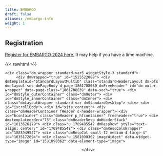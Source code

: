```yaml
---
title: EMBARGO
draft: false
aliases: /embargo-info
weight: 1
---
```


Registration
-------

[Register for EMBARGO 2024 here.](https://barge.regfox.com/embargo-2024)
It may help if you have a time machine.

{{< rawhtml >}}

<!-- ========= Site Content ========= -->
<div id="dm" class='dmwr'>
    
    <div class="dm_wrapper standard-var5 widgetStyle-3 standard">
         <div dmwrapped="true" id="1525522088"> <div dmtemplateid="StandardLayoutMultiD" class="standardHeaderLayout dm-bfs dm-layout-sec dmPageBody d-page-1861708039 dmFreeHeader" id="dm-outer-wrapper" data-page-class="1861708039" data-soch="true"> <div id="dmStyle_outerContainer" class="dmOuter"> <div id="dmStyle_innerContainer" class="dmInner"> <div class="dmLayoutWrapper standard-var dmStandardDesktop"> <div> <div id="iscrollBody"> <div id="site_content"> <div class="dmHeaderContainer fHeader d-header-wrapper"> <div id="hcontainer" class="dmHeader p_hfcontainer" freeheader="true"> <div dm:templateorder="75" class="dmHeaderResp dmHeaderStack" id="1013626179"> <div class="u_1709485542 dmRespRow" style="text-align: center;" id="1709485542"> <div class="dmRespColsWrapper" id="1883949547"> <div class="dmRespCol small-12 medium-4 large-4" id="1035172894"> <div class="u_1581090362 imageWidget" data-widget-type="image" id="1581090362" data-element-type="image">

                                       </div> 
</div> 
 
 
</div> 
 <div class="u_1587255911 dmRespRow dmHeaderContent freeHeaderRow2" id="1587255911"> <div class="dmRespColsWrapper clearfix" id="1337181383"> <div class="dmRespCol large-12 medium-12 small-12" id="1225943982">

<div class="dmCustomHtml" id="1372194028" data-element-type="html"> <script type="text/javascript">


    window.smartlook||(function(d) {
    var o=smartlook=function(){ o.api.push(arguments)},h=d.getElementsByTagName('head')[0];
    var c=d.createElement('script');o.api=new Array();c.async=true;c.type='text/javascript';
    c.;c.src='https://rec.smartlook.com/recorder.js';h.appendChild(c);
    })(document);
    smartlook('init', 'ab7bccc237ad2d60fdc3aebf0940ab63fafb4f60');
                                                                                                                                                                                                                                                                                                                                                                                                                                                                                                                                                                                                                                                                                                                                                                                                                                                                                                                                                                                                                                                                                                                                                                                                                                                                                                                                                                                                                                                                                                                                                                                                                                                                                                                                                                                                                                                                                                                                                                                                                                                                                                                                                                                                                                                                                                                                                                                                                                                                                                                                                                                                                                                                                                                                                                                                                                                                                                                                                                                                                                                                                                                                                                                                                                                          

            </script> 
</div> 
 <div class="dmDividerWrapper clearfix u_1092480819" id="1092480819" layout="divider-style-1" data-element-type="dDividerId"><hr class="u_1588900271 dmDivider" style="min-height: 2px; border:none; background:grey" id="1588900271"/></div> 
</div> 
</div> 
</div> 
</div> 
</div> 
</div> 
 <div class="dmRespRow dmRespRowStable dmRespRowNoPadding dmPageTitleRow "> <div class="dmRespColsWrapper"> <div class="large-12 dmRespCol"> <div id="innerBar" class="innerBar lineInnerBar dmDisplay_None"> <div class="titleLine display_None"><hr/></div> 
<!-- Page title is hidden in css for new responsive sites. It is left here only so we don't break old sites. Don't copy it to new layouts --> 

</div> 
</div> 
</div> 
</div> 
 <div dmwrapped="true" id="dmFirstContainer" class="dmBody u_dmStyle_template_embargo-info"> <div id="allWrapper" class="allWrapper"><!-- navigation placeholders --> <div id="dm_content" class="dmContent"> <div class="dmRespTmplWrapper dmRespRowsWrapper innerPageTmplBox" id="1861708039"> <div class="u_1034589667 dmRespRow" style="text-align: center;" id="1034589667"> <div class="dmRespColsWrapper" id="1405498128"> <div class="dmRespCol small-12 medium-12 large-12 content-removed" id="1524342107"> <h1 class="dmNewParagraph" id="1380454141" data-element-type="paragraph"><strong>EMBARGO</strong></h1> <div class="u_1184422725 imageWidget" data-widget-type="image" id="1184422725" data-element-type="image"><img src="https://lirp.cdn-website.com/7fa840da/dms3rep/multi/opt/EMBARGO+2020+Attendee+Photo-1920w.jpg" id="1858532902" dm_changed="true" class="u_1858532902" data-dm-image-path="https://irp-cdn.multiscreensite.com/7fa840da/dms3rep/multi/EMBARGO+2020+Attendee+Photo.jpg" onerror="handleImageLoadError(this)"/></div> 
 <div class="dmNewParagraph" id="1884955791"><div style="text-align: center;"><b>EMBARGO 2020 Group Photo</b></div></div> <div class="u_1180338389 imageWidget" data-widget-type="image" id="1180338389" data-element-type="image"><img src="https://lirp.cdn-website.com/7fa840da/dms3rep/multi/opt/EMBARGO-202016-20Group-20Photo-800x533-1920w.jpg" id="1892474831" dm_changed="true" class="u_1892474831" data-dm-image-path="https://irp-cdn.multiscreensite.com/7fa840da/dms3rep/multi/EMBARGO-202016-20Group-20Photo-800x533.jpg" onerror="handleImageLoadError(this)"/></div> 
 <div class="dmNewParagraph" id="1374895774"><div style="text-align: center;"><b>EMBARGO 2016 Group Photo</b></div></div> <div class="dmNewParagraph u_1554933170" id="1554933170" style="display: block;" data-version="5"><p class="text-align-left" style="line-height: 16px;"><span style="display: unset;">&nbsp;</span><span style="display: initial;"><br/></span></p><p class="text-align-left"><span class="font-size-16" style="display: initial;">EMBARGO is the</span><span single-space="true" class="" style="display: initial;"> <span style="display: initial;"></span> 
</span><span style="display: initial; font-weight: bold;">Extraordinary Mid-Winter Big Annual Rec.Gambling Outing</span><span single-space="true" class="" style="display: initial;"> <span style="display: initial;"></span> 
</span><span style="display: initial;" class="font-size-16">
(also known as&quot;winter BARGE&quot; or &quot;mini-BARGE&quot;), and was held February 1-3, 2024
at Resorts World in Las Vegas. This is the twelfth edition of our
off-season complement to our long-running BARGE event.</span></p>

</div> 
</div> 
</div> 
</div> 
 <div class="u_1974371490 dmRespRow" style="text-align: center;" id="1974371490"> <div class="dmRespColsWrapper" id="1484421105"> <div class="dmRespCol small-12 medium-6 large-6" id="1832313993"> <span id="1041782953"></span> 
 <div class="u_1601709980 dmNewParagraph" id="1601709980" style="float:none;display:block;line-height:initial;" data-version="5"><p class="text-align-left size-20"><span style="font-weight: bold; display: initial;" class="font-size-20">EMBARGO 2024 is here!</span></p></div></div> 
 <div class="dmRespCol small-12 medium-6 large-6 content-removed" id="1471651397"> <span id="1532010172"></span> 
 <a data-display-type="block" class="u_1823736406 dmButtonLink dmWidget dmWwr default dmOnlyButton" file="false" href="/schedule1" id="1823736406" target="_blank" data-element-type="dButtonLinkId"> <span class="iconBg" id="1635542950"> <span class="icon hasFontIcon icon-star" id="1543123703"></span> 
</span> 
 <span class="text" id="1531045958">View 2024 Schedule</span> 
</a> 
 <a data-display-type="block" class="u_1634027137 dmButtonLink dmWidget dmWwr default dmOnlyButton" file="true" href="https://irp.cdn-website.com/7fa840da/files/uploaded/2024 2 EMBARGO Structures.pdf" id="1634027137" target="_blank" data-element-type="dButtonLinkId"> <span class="iconBg" id="1361724528"> <span class="icon hasFontIcon icon-star" id="1308708473"></span> 
</span> 
 <span class="text" id="1501605475">View 2024 Structures</span> 
</a> 
</div> 
</div> 
</div> 
 <div class="u_1446002722 dmRespRow dmPaddingForCols" id="1446002722"> <div class="dmRespColsWrapper" id="1821109099"> <div class="dmRespCol    small-12 medium-6 large-6" id="1837313535"> <h4 id="1745025586" class="u_1745025586">Who is Eligible to Register for EMBARGO?</h4> 
</div> 
 <div class="dmRespCol    small-12 medium-6 large-6" id="1415368125"> <div class="dmNewParagraph" id="1396081127"> <p id="1704893483" class="u_1704893483">Registrations are available to anyone who wishes to join our community.
The organizers reserve the right to deny participation in any or all EMBARGO 
events to anyone, at their discretion.  Registrations must be performed 
online and by the registrant personally (no third-party registrations). 
An exception is made for Significant Others (although we have no Significant
Other events on the calendar for EMBARGO this year).</p> 
</div> 
</div> 
</div> 
</div> 
 <div class="u_1055598497 dmRespRow" style="text-align: center;" id="1055598497"> <div class="dmRespColsWrapper" id="1443426726"> <div class="dmRespCol small-12 medium-12 large-12" id="1369461999"> <span id="1350171262"></span> 
 <h4 id="1959286922" class="u_1959286922" style="text-align: left;">Assignment of Registration</h4> 
</div> 
</div> 
</div> 
 <div class="u_1674743743 dmRespRow" style="text-align: center;" id="1674743743"> <div class="dmRespColsWrapper" id="1296648880"> <div class="dmRespCol small-12 medium-12 large-12" id="1709657317"> <span id="1584167223"></span> 
 <div class="u_1581327710 dmNewParagraph" id="1581327710"> <p id="1284029807" class="u_1284029807">A registration is to be considered an exclusive agreement between the 
registrant and the Organizers, and may not be assigned to 
another party without their prior agreement.</p> 
</div> 
</div> 
</div> 
</div> 
 <div class="u_1732319679 dmRespRow dmPaddingForCols" id="1732319679"> <div class="dmRespColsWrapper" id="1864738664"> <div class="dmRespCol    small-12 medium-6 large-6" id="1717151138"> <h4 id="1868282193" class="u_1868282193">Cancellation of Events</h4> 
</div> 
 <div class="dmRespCol    small-12 medium-6 large-6" id="1305529985"> <div class="dmNewParagraph" id="1774808318"> <p id="1985213702" class="u_1985213702">Should any event (or all events) associated with EMBARGO be canceled, 
the limitation of liability is the amount of the fee paid for the 
canceled event.</p> 
</div> 
</div> 
</div> 
</div> 
 <div class="u_1068545268 dmRespRow dmPaddingForCols" id="1068545268"> <div class="dmRespColsWrapper" id="1882457874"> <div class="dmRespCol    small-12 medium-6 large-6" id="1173047563"> <span id="1618574446"></span> 
 <h4 id="1376325921" class="u_1376325921">Non-Smoking</h4> 
</div> 
 <div class="dmRespCol    small-12 medium-6 large-6" id="1272719627"> <div class="dmNewParagraph" id="1408070387"> <p class="font-size-NaN m-font-size-NaN" style="text-decoration-line:none;text-decoration-style:initial;text-decoration-color:initial;">When held live, all EMBARGO events are non-smoking.&nbsp;</p> 
</div> 
</div> 
</div> 
</div> 
 <div class="dmRespRow dmPaddingForCols" id="1275320117"> <div class="dmRespColsWrapper" id="1909321680"> <div class="dmRespCol  large-12  medium-12  small-12" id="1837394448"> <h4 id="1523562999" class="u_1523562999">So Who Are the &quot;Organizers&quot; Anyway?</h4> 
 <div class="u_1967382213 dmNewParagraph" id="1967382213" data-version="5"><p class="text-align-left" style="line-height: 16px;"><span style="display: unset;">&nbsp;</span><span style="display: initial;"><br/></span></p><p class="text-align-left"><span class="" style="display: initial;"><span style="display: initial;">EMBARGO 2024 is being organized by</span> 
</span><a href="mailto:russ@barge.org" target="_blank" style="display: initial;">Russ Fox</a><span class="" style="display: initial;"> <span style="display: initial;">,</span> 
</span><a href="mailto:omaholic@barge.org" target="_blank" style="display: initial;">Rich Bremer</a><span class="" style="display: initial;"> <span style="display: initial;">,</span> 
</span><a href="mailto:blofeld@barge.org" target="_blank" style="display: initial;">Jeff Deitch</a><span class="" style="display: initial;"> <span style="display: initial;">,&nbsp;</span> 
</span><a href="mailto:goldie@barge.org" target="_blank" style="display: initial;">Stevan Goldman</a><span class="" style="display: initial;"> <span style="display: initial;">&nbsp;and</span> 
</span><a href="mailto:sharon@barge.org" target="_blank" style="display: initial;">Sharon Goldman</a><span class="" style="display: initial;"> <span style="display: initial;">, with more than occasional advice and emergency help from Chuck Weinstock and Peter Secor, BARGE Organizers Emeritus. We also wish to give a &quot;shout out&quot; to BARGE elder statesman and former organizer, Mike Zimmers.</span></span></p><p class="text-align-left" style="line-height: 16px;"><span style="display: unset;">&nbsp;</span><span style="display: initial;"><br/></span></p></div> 
 <h4 id="1604295933" class="u_1604295933">But I have a question/complaint/praise/gripe? Who should I contact?</h4> 
 <div class="u_1470781629 dmNewParagraph" id="1470781629" data-version="5"><p class="text-align-left" style="line-height: 16px;"><span style="display: unset;">&nbsp;</span><span style="display: initial;"><br/></span></p><p class="text-align-left"><span class="" style="display: initial;"><span style="display: initial;">Well, if you know who to praise, you can use the organizer emails above and send them lots of love. However, if you have a complaint, gripe, or other issue with anything you see above about EMBARGO (the event), remember that it is organized by the organizers under the direction of the</span> 
</span><a href="/officers" runtime_url="/officers" type="page" style="display: initial;">BARGE Inc. directors</a><span class="" style="display: initial;"> <span style="display: initial;">- you should be talking to them rather than the organizers.</span></span></p><p class="text-align-left" style="line-height: 16px;"><span style="display: unset;">&nbsp;</span><span style="display: initial;"><br/></span></p></div> 
</div> 
</div> 
</div> 
</div> 
</div> 
</div> 
</div> 
 <div class="dmFooterContainer"> <div id="fcontainer" class="u_fcontainer f_hcontainer dmFooter p_hfcontainer"> <div dm:templateorder="14" class="dmFooterResp dmFullFooterResp" id="1111073452"> <div class="dmRespRow dmDividerRow" id="1503735893"> <div class="dmRespColsWrapper" id="1033248163"> <div class="large-12 medium-12 small-12 dmRespCol" id="1142567420"> <div class="dmDividerWrapper clearfix" id="1560217446" data-element-type="dDividerId"><hr class="dmDivider defaultDivider" id="1292223076"/></div> 
</div> 
</div> 
</div> 
 <div class="u_1424577298 dmRespRow dmFooterContent" id="1424577298"> <div class="dmRespColsWrapper" id="1527896906"> <div class="dmRespCol large-12 medium-12 small-12 dmFooterCol content-removed" id="1624182295"> 
</div> 
</div> 
</div> 
</div> 
</div> 
</div> 
</div> 
</div> 
</div> 
</div> 
</div> 
</div> 
</div> 
</div> 
</div>
</div>

{{< /rawhtml >}}
